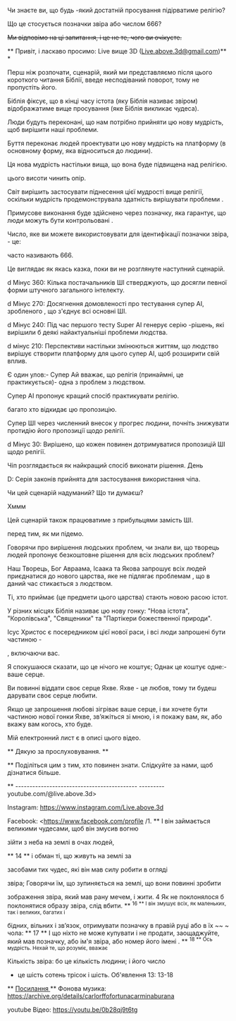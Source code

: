 Чи знаєте ви, що будь -який достатній просування підірватиме релігію?

Що це стосується позначки звіра або числом 666?

<s> Ми відповімо на ці запитання, і це не те, чого ви очікуєте. </s>

** Привіт, і ласкаво просимо: Live вище 3D (<Live.above.3d@gmail.com>)** *

Перш ніж розпочати, сценарій, який ми представляємо після цього короткого читання
Біблії, введе несподіваний поворот, тому не пропустіть його.

Біблія фіксує, що в кінці часу істота (яку Біблія називає
звіром) відображатиме вище просування (яке Біблія викликає
чудеса).

Люди будуть переконані, що нам потрібно прийняти цю нову мудрість, щоб
вирішити наші проблеми.

Буття переконає людей проектувати цю нову мудрість на платформу
(в основному форму, яка відноситься до людини).

Ця нова мудрість настільки вища, що вона буде підвищена над релігією.

цього висоти чинить опір.

Світ вирішить застосувати піднесення цієї мудрості вище
релігії, оскільки мудрість продемонструвала здатність вирішувати проблеми
.

Примусове виконання буде здійснено через позначку, яка гарантує, що люди можуть бути контрольовані
.

Число, яке ви можете використовувати для ідентифікації позначки звіра, - це:

часто називають 666.

Це виглядає як якась казка, поки ви не розглянуте наступний
сценарій.

d Мінус 360: Кілька постачальників ШІ стверджують, що досягли певної форми
штучного загального інтелекту.

d Мінус 270: Досягнення домовленості про тестування супер AI, зробленого
, що з'єднує всі основні ШІ.

d Мінус 240: Під час першого тесту Super AI генерує серію
-рішень, які вирішили б деякі найактуальніші проблеми людства.

d мінус 210: Перспективи настільки змінюються життям, що людство вирішує
створити платформу для цього супер AI, щоб розширити свій вплив.

Є один улов:- Супер Ай вважає, що релігія (принаймні,
це практикується)- одна з проблем з людством.

Супер AI пропонує кращий спосіб практикувати релігію.

багато хто відкидає цю пропозицію.

Супер ШІ через численний внесок у прогрес людини, почніть
знижувати протидію його пропозиції щодо релігії.

d Мінус 30: Вирішено, що кожен повинен дотримуватися пропозицій
ШІ щодо релігії.

Чіп розглядається як найкращий спосіб виконати рішення. День

D: Серія законів прийнята для застосування використання чіпа.

Чи цей сценарій надуманий? Що ти думаєш?

Хммм

Цей сценарій також працюватиме з прибульцями замість ШІ.

перед тим, як ми підемо.

Говорячи про вирішення людських проблем, чи знали ви, що творець
людей пропонує безкоштовне рішення для всіх людських проблем?

Наш Творець, Бог Авраама, Ісаака та Якова запрошує всіх людей
приєднатися до нового царства, яке не підлягає проблемам
, що в даний час стикається з людством.

Ті, хто приймає (це предмети цього царства) стають новою
расою істот.

У різних місцях Біблія називає цю нову гонку: "Нова істота",
"Королівська", "Священики" та "Партікери божественної природи".

Ісус Христос є посередником цієї нової раси, і всі люди
запрошені бути частиною -

, включаючи вас.

Я спокушаюся сказати, що це нічого не коштує; Однак це коштує одне:- ваше
серце.

Ви повинні віддати своє серце Яхве. Яхве - це любов, тому ти будеш
дарувати своє серце любити.

Якщо це запрошення любові зігріває ваше серце, і ви хочете бути частиною нової гонки
Яхве, зв’яжіться зі мною, і я покажу вам, як, або вкажу вам
когось, хто буде.

Мій електронний лист є в описі цього відео.

** Дякую за прослуховування. **

** Поділіться цим з тим, хто повинен знати. Слідкуйте за нами, щоб дізнатися більше.

** ------------------------------------------- --------- youtube.com/@live.above.3d>

Instagram: <https://www.instagram.com/Live.above.3d>

Facebook: <https://www.facebook.com/profile /1. </puc> ** І він займається великими чудесами, щоб він змусив вогню

зійти з неба на землі в очах людей,

** <pul> 14 </pup> ** і обман ті, що живуть на землі за

засобами тих чудес, які він мав силу робити в огляді

звіра; Говорячи їм, що зупиняється на землі, що вони повинні зробити

зображення звіра, який мав рану мечем, і жити. 4 Як не поклонялося б поклонятися образу звіра, слід вбити.
** <sup> 16 </pup> ** І він змушує всіх, як маленьких, так і великих, багатих і

бідних, вільних і зв’язок, отримувати позначку в правій руці або в їх ~~ ~ чола:
** <pul> 17 </pup> ** І що ніхто не може купувати і не продати, заощаджуйте, який мав
позначку, або ім'я звіра, або номер його імені .
** <sup> 18 </puc> ** Ось мудрість. Нехай те, що розуміє, вважає

Кількість звіра: бо це кількість людини; і його число
- це шість сотень трісок і шість.
Об'явлення 13: 13-18

** <u> Посилання </u> **
Фонова музика:
<https://archive.org/details/carlorffofortunacarminaburana>

youtube Відео: https://youtu.be/0b28qj9t6tg





